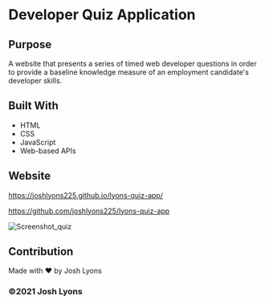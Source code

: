 # Developer Quiz Application

## Purpose
A website that presents a series of timed web developer questions in order to provide a baseline knowledge measure of an employment candidate's developer skills.

## Built With
* HTML
* CSS
* JavaScript
* Web-based APIs

## Website
https://joshlyons225.github.io/lyons-quiz-app/

https://github.com/joshlyons225/lyons-quiz-app

![Screenshot_quiz](https://user-images.githubusercontent.com/95392565/149644940-3c26505a-4044-473b-bac8-237ec155e570.png)

## Contribution
Made with ❤️ by Josh Lyons

### ©️2021 Josh Lyons
